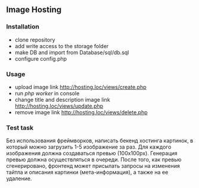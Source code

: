 ## Image Hosting

### Installation
- clone repository
- add write access to the storage folder
- make DB and import from Database/sql/db.sql
- configure config.php

### Usage
- upload image link http://hosting.loc/views/create.php
- run *php worker* in console
- change title and description image link http://hosting.loc/views/update.php
- remove image link http://hosting.loc/views/delete.php

### Test task
Без использования фреймворков, написать бекенд хостинга картинок, в который можно загрузить 1-5 изображение за раз. Для каждого изображения должна создаваться превью (100х100px). Генерация превью должна осуществляться в очереди. После того, как превью сгенерировано, фронтенд может присылать запросы на изменения тайтла и описания картинки (мета-информация), а также на ее удаление.

